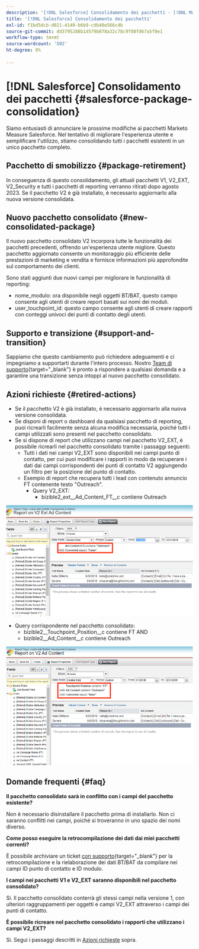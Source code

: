 ```yaml
---
description: '[!DNL Salesforce] Consolidamento dei pacchetti - [!DNL Marketo Measure] - Documentazione del prodotto'
title: '[!DNL Salesforce] Consolidamento dei pacchetti'
exl-id: f1bd5dcb-d021-4140-b6b9-cdb40e566c4b
source-git-commit: dd3795288b1d579b078a32c78c9f08fd67a5f0e1
workflow-type: tm+mt
source-wordcount: '502'
ht-degree: 0%

---
```


# [!DNL Salesforce] Consolidamento dei pacchetti {#salesforce-package-consolidation}

Siamo entusiasti di annunciare le prossime modifiche ai pacchetti Marketo Measure Salesforce. Nel tentativo di migliorare l&#39;esperienza utente e semplificare l&#39;utilizzo, stiamo consolidando tutti i pacchetti esistenti in un unico pacchetto completo.

## Pacchetto di smobilizzo {#package-retirement}

In conseguenza di questo consolidamento, gli attuali pacchetti V1, V2_EXT, V2_Security e tutti i pacchetti di reporting verranno ritirati dopo agosto 2023. Se il pacchetto V2 è già installato, è necessario aggiornarlo alla nuova versione consolidata.

## Nuovo pacchetto consolidato {#new-consolidated-package}

Il nuovo pacchetto consolidato V2 incorpora tutte le funzionalità dei pacchetti precedenti, offrendo un&#39;esperienza utente migliore. Questo pacchetto aggiornato consente un monitoraggio più efficiente delle prestazioni di marketing e vendita e fornisce informazioni più approfondite sul comportamento dei clienti.

Sono stati aggiunti due nuovi campi per migliorare le funzionalità di reporting:

* nome_modulo: ora disponibile negli oggetti BT/BAT, questo campo consente agli utenti di creare report basati sui nomi dei moduli.
* user_touchpoint_id: questo campo consente agli utenti di creare rapporti con conteggi univoci dei punti di contatto degli utenti.

## Supporto e transizione {#support-and-transition}

Sappiamo che questo cambiamento può richiedere adeguamenti e ci impegniamo a supportarti durante l&#39;intero processo. Nostro [Team di supporto](https://nation.marketo.com/t5/support/ct-p/Support){target="_blank"} è pronto a rispondere a qualsiasi domanda e a garantire una transizione senza intoppi al nuovo pacchetto consolidato.

## Azioni richieste {#retired-actions}

* Se il pacchetto V2 è già installato, è necessario aggiornarlo alla nuova versione consolidata.
* Se disponi di report o dashboard da qualsiasi pacchetto di reporting, puoi ricrearli facilmente senza alcuna modifica necessaria, poiché tutti i campi utilizzati sono presenti nel pacchetto consolidato.
* Se si dispone di report che utilizzano campi nel pacchetto V2_EXT, è possibile ricrearli nel pacchetto consolidato tramite i passaggi seguenti:
   * Tutti i dati nei campi V2_EXT sono disponibili nei campi punto di contatto, per cui puoi modificare i rapporti in modo da recuperare i dati dai campi corrispondenti dei punti di contatto V2 aggiungendo un filtro per la posizione del punto di contatto.
   * Esempio di report che recupera tutti i lead con contenuto annuncio FT contenente testo &quot;Outreach&quot;.
      * Query V2_EXT:
         * bizible2_ext__Ad_Content_FT__c contiene Outreach

![](assets/package-consolidation-1.png)

* Query corrispondente nel pacchetto consolidato:
   * bizible2__Touchpoint_Position__c contiene FT AND
   * bizible2__Ad_Content__c contiene Outreach

![](assets/salesforce-package-consolidation-2.png)

## Domande frequenti {#faq}

**Il pacchetto consolidato sarà in conflitto con i campi del pacchetto esistente?**

Non è necessario disinstallare il pacchetto prima di installarlo. Non ci saranno conflitti nei campi, poiché si troveranno in uno spazio dei nomi diverso.

**Come posso eseguire la retrocompilazione dei dati dai miei pacchetti correnti?**

È possibile archiviare un ticket [con supporto](https://nation.marketo.com/t5/support/ct-p/Support){target="_blank"} per la retrocompilazione e la rielaborazione dei dati BT/BAT da compilare nei campi ID punto di contatto e ID modulo.

**I campi nei pacchetti V1 e V2_EXT saranno disponibili nel pacchetto consolidato?**

Sì. Il pacchetto consolidato conterrà gli stessi campi nella versione 1, con ulteriori raggruppamenti per oggetti e campi V2_EXT attraverso i campi dei punti di contatto.

**È possibile ricreare nel pacchetto consolidato i rapporti che utilizzano i campi V2_EXT?**

Sì. Segui i passaggi descritti in [Azioni richieste](#retired-actions) sopra.

